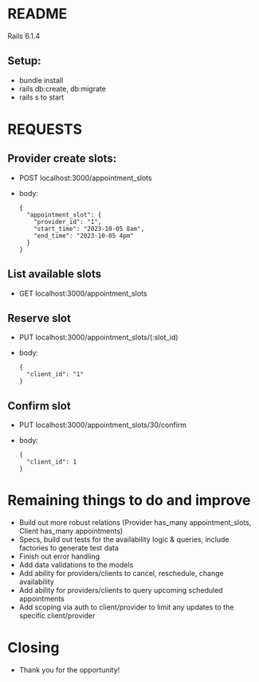 # README

Rails 6.1.4

## Setup:
 * bundle install
 * rails db:create, db:migrate
 * rails s to start

# REQUESTS

## Provider create slots:
* POST localhost:3000/appointment_slots

* body: 
  ```
  {
    "appointment_slot": {
      "provider_id": "1",
      "start_time": "2023-10-05 8am",
      "end_time": "2023-10-05 4pm"
    }
  }

## List available slots
* GET localhost:3000/appointment_slots

## Reserve slot
* PUT localhost:3000/appointment_slots/(:slot_id)

* body:
  ```
  {
    "client_id": "1"
  }

## Confirm slot
* PUT localhost:3000/appointment_slots/30/confirm

* body:
  ```
  {
    "client_id": 1
  }
  ```

# Remaining things to do and improve 

* Build out more robust relations (Provider has_many appointment_slots, Client has_many appointments)
* Specs, build out tests for the availability logic & queries, include factories to generate test data
* Finish out error handling
* Add data validations to the models
* Add ability for providers/clients to cancel, reschedule, change availability
* Add ability for providers/clients to query upcoming scheduled appointments
* Add scoping via auth to client/provider to limit any updates to the specific client/provider

# Closing

* Thank you for the opportunity!